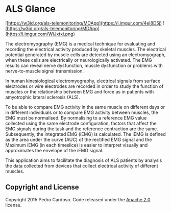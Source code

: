 # ALS Glance

![https://w3id.org/als-telemonitoring/MDApp](https://i.imgur.com/4eI8D5j)
![https://w3id.org/als-telemonitoring/MDApp](https://i.imgur.com/WiJxtxi.png)

The electromyography (EMG) is a medical technique for evaluating and recording the electrical activity produced by skeletal muscles. The electrical potential generated by muscle cells are detected using an electromyograph, when these cells are electrically or neurologically activated. The EMG results can reveal nerve dysfunction, muscle dysfunction or problems with nerve-to-muscle signal transmission.

In human kinesiological electromyography, electrical signals from surface electrodes or wire electrodes are recorded in order to study the function of muscles or the relationship between EMG and force as in patients with amyotrophic lateral sclerosis (ALS).

To be able to compare EMG activity in the same muscle on different days or in different individuals or to compare EMG activity between muscles, the EMG must be normalised. By normalising to a reference EMG value collected using the same electrode configuration, factors that affect the EMG signals during the task and the reference contraction are the same. Subsequently, the integrated EMG (iEMG) is calculated. The iEMG is defined as the area under the curve (AUC) of the rectified EMG signal and the Maximum iEMG (in each timeslice) is easier to interpret visually and approximates the envelope of the iEMG signal.

This application aims to facilitate the diagnosis of ALS patients by analysis the data collected from devices that collect electrical activity of different muscles.

## Copyright and License
Copyright 2015 Pedro Cardoso. Code released under the [Apache 2.0](http://www.apache.org/licenses/LICENSE-2.0) license.